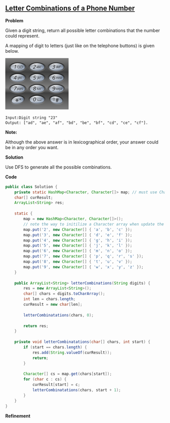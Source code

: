 ## [Letter Combinations of a Phone Number](http://oj.leetcode.com/problems/letter-combinations-of-a-phone-number/)

**Problem**

Given a digit string, return all possible letter combinations that the number could represent.

A mapping of digit to letters (just like on the telephone buttons) is given below.

![](../img/Telephone-keypad2.png)

```
Input:Digit string "23"
Output: ["ad", "ae", "af", "bd", "be", "bf", "cd", "ce", "cf"].
```

**Note:**

Although the above answer is in lexicographical order, your answer could be in any order you want.

**Solution**

Use DFS to generate all the possible combinations.

**Code**

``` java
public class Solution {
	private static HashMap<Character, Character[]> map;	// must use Character
	char[] curResult;
	ArrayList<String> res;

	static {
		map = new HashMap<Character, Character[]>();
		// note the way to initilize a Character array when update the hashmap
		map.put('2', new Character[] { 'a', 'b', 'c' });
		map.put('3', new Character[] { 'd', 'e', 'f' });
		map.put('4', new Character[] { 'g', 'h', 'i' });
		map.put('5', new Character[] { 'j', 'k', 'l' });
		map.put('6', new Character[] { 'm', 'n', 'o' });
		map.put('7', new Character[] { 'p', 'q', 'r', 's' });
		map.put('8', new Character[] { 't', 'u', 'v' });
		map.put('9', new Character[] { 'w', 'x', 'y', 'z' });
	}

	public ArrayList<String> letterCombinations(String digits) {
		res = new ArrayList<String>();
		char[] chars = digits.toCharArray();
		int len = chars.length;
		curResult = new char[len];

		letterCombinatations(chars, 0);

		return res;
	}

	private void letterCombinatations(char[] chars, int start) {
		if (start == chars.length) {
			res.add(String.valueOf(curResult));
			return;
		}

		Character[] cs = map.get(chars[start]);
		for (char c : cs) {
			curResult[start] = c;
			letterCombinatations(chars, start + 1);
		}
	}
}
```

**Refinement**
